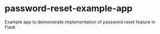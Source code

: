 # password-reset-example-app
Example app to demonstrate implementation of password reset feature in Flask
